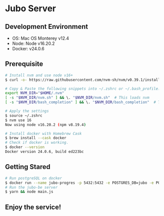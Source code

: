 # Jubo Server

## Development Environment
- OS: Mac OS Monterey v12.4
- Node: Node v16.20.2
- Docker: v24.0.6

## Prerequisite
```bash
# Install nvm and use node v16+
$ curl -o- https://raw.githubusercontent.com/nvm-sh/nvm/v0.39.1/install.sh | bash

# Copy & Paste the following snippets into ~/.zshrc or ~/.bash_profile.
export NVM_DIR="$HOME/.nvm"
[ -s "$NVM_DIR/nvm.sh" ] && \. "$NVM_DIR/nvm.sh"  # This loads nvm
[ -s "$NVM_DIR/bash_completion" ] && \. "$NVM_DIR/bash_completion"  # This loads nvm bash_completion

# Apply the settings
$ source ~/.zshrc
$ nvm use 16
Now using node v16.20.2 (npm v8.19.4)

# Install docker with Homebrew Cask
$ brew install --cask docker
# Check if docker is working.
$ docker --version
Docker version 24.0.6, build ed223bc
```
## Getting Stared

```bash
# Run postgreSQL on docker
$ docker run --name jubo-progres -p 5432:5432 -e POSTGRES_DB=jubo -e POSTGRES_USER=admin -e POSTGRES_PASSWORD=jubopwd postgres:latest
# Run the jubo-be server
$ yarn && node main.js
```

## Enjoy the service!
